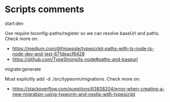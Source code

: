 # Scripts comments
start:dev

Use require tsconfig-paths/register so we can resolve  baseUrl and paths. Check more on: 
- https://medium.com/@fmoessle/typescript-paths-with-ts-node-ts-node-dev-and-jest-671deacf6428
- https://github.com/TypeStrong/ts-node#paths-and-baseurl

migrate:generate

Must explicitly add -d ./src/typeorm/migrations. Check more on:
- https://stackoverflow.com/questions/63838204/error-when-creating-a-new-migration-using-typeorm-and-nestjs-with-typescript